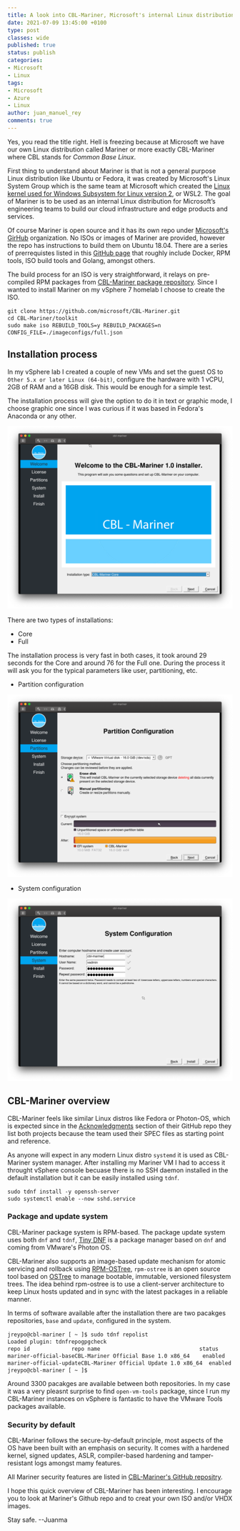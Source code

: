```yaml
---
title: A look into CBL-Mariner, Microsoft's internal Linux distribution
date: 2021-07-09 13:45:00 +0100
type: post
classes: wide
published: true
status: publish
categories:
- Microsoft
- Linux
tags:
- Microsoft
- Azure
- Linux
author: juan_manuel_rey
comments: true
---
```


Yes, you read the title right. Hell is freezing because at Microsoft we have our own Linux distribution called Mariner or more exactly CBL-Mariner where CBL stands for *Common Base Linux*.

First thing to understand about Mariner is that is not a general purpose Linux distribution like Ubuntu or Fedora, it was created by Microsoft's Linux System Group which is the same team at Microsoft which created the [Linux kernel used for Windows Subsystem for Linux version 2](https://github.com/microsoft/WSL2-Linux-Kernel), or WSL2. The goal of Mariner is to be used as an internal Linux distribution for Microsoft’s engineering teams to build our cloud infrastructure and edge products and services.

Of course Mariner is open source and it has its own repo under [Microsoft's GirHub](https://github.com/microsoft/CBL-Mariner) organization. No ISOs or images of Mariner are provided, however the repo has instructions to build them on Ubuntu 18.04. There are a series of prerrequistes listed in this [GitHub page](https://github.com/microsoft/CBL-Mariner/blob/1.0/toolkit/docs/building/prerequisites.md) that roughly include Docker, RPM tools, ISO build tools and Golang, amongst others. 

The build process for an ISO is very straightforward, it relays on pre-compiled RPM packages from [CBL-Mariner package repository](https://github.com/microsoft/CBL-Mariner/blob/1.0/toolkit/docs/building/prerequisites.md). Since I wanted to install Mariner on my vSphere 7 homelab I choose to create the ISO.

```
git clone https://github.com/microsoft/CBL-Mariner.git
cd CBL-Mariner/toolkit
sudo make iso REBUILD_TOOLS=y REBUILD_PACKAGES=n CONFIG_FILE=./imageconfigs/full.json
```

## Installation process

In my vSphere lab I created a couple of new VMs and set the guest OS to `Other 5.x or later Linux (64-bit)`, configure the hardware with 1 vCPU, 2GB of RAM and a 16GB disk. This would be enough for a simple test.

The installation process will give the option to do it in text or graphic mode, I choose graphic one since I was curious if it was based in Fedora's Anaconda or any other.

[![](/assets/images/cbl-mariner-graphic-installer.png)]({{site.url}}/assets/images/cbl-mariner-graphic-installer.png)

There are two types of installations:

- Core
- Full

The installation process is very fast in both cases, it took around 29 seconds for the Core and around 76 for the Full one. During the process it will ask you for the typical parameters like user, partitioning, etc.

- Partition configuration

[![](/assets/images/cbl-mariner-partition-config.png)]({{site.url}}/assets/images/cbl-mariner-partition-config.png)

- System configuration

[![](/assets/images/cbl-mariner-system-install.png)]({{site.url}}/assets/images/cbl-mariner-system-install.png)

## CBL-Mariner overview

CBL-Mariner feels like similar Linux distros like Fedora or Photon-OS, which is expected since in the [Acknowledgments](https://github.com/microsoft/CBL-Mariner#acknowledgments) section of their GitHub repo they list both projects because the team used their SPEC files as starting point and reference. 

As anyone will expect in any modern Linux distro `systemd` it is used as CBL-Mariner system manager. After installing my Mariner VM I had to access it throught vSphere console becuase there is no SSH daemon installed in the default installation but it can be easily installed using `tdnf`.

```
sudo tdnf install -y openssh-server
sudo systemctl enable --now sshd.service
```

### Package and update system

CBL-Mariner package system is RPM-based. The package update system uses both `dnf` and `tdnf`, [Tiny DNF](https://github.com/vmware/tdnf) is a package manager based on `dnf` and coming from VMware's Photon OS. 

CBL-Mariner also supports an image-based update mechanism for atomic servicing and rollback using [RPM-OSTree](https://rpm-ostree.readthedocs.io/en/stable/), `rpm-ostree` is an open source tool based on [OSTree](https://ostreedev.github.io/ostree/introduction/) to manage bootable, immutable, versioned filesystem trees. The idea behind rpm-ostree is to use a client-server architecture to keep Linux hosts updated and in sync with the latest packages in a reliable manner.

In terms of software available after the installation there are two pacakges repositories, `base` and `update`, configured in the system. 

```
jreypo@cbl-mariner [ ~ ]$ sudo tdnf repolist
Loaded plugin: tdnfrepogpgcheck
repo id             repo name                               status
mariner-official-baseCBL-Mariner Official Base 1.0 x86_64    enabled
mariner-official-updateCBL-Mariner Official Update 1.0 x86_64  enabled
jreypo@cbl-mariner [ ~ ]$
```
Around 3300 pacakges are available between both repositories. In my case it was a very pleasnt surprise to find `open-vm-tools` package, since I run my CBL-Mariner instances on vSphere is fantastic to have the VMware Tools packages available. 

### Security by default

CBL-Mariner follows the secure-by-default principle, most aspects of the OS have been built with an emphasis on security. It comes with a hardened kernel, signed updates, ASLR, compiler-based hardening and tamper-resistant logs amongst mamy features.

All Mariner security features are listed in [CBL-Mariner's GitHub repositry](https://github.com/microsoft/CBL-Mariner/blob/1.0/toolkit/docs/security/security-features.md). 

I hope this quick overview of CBL-Mariner has been interesting. I encourage you to look at Mariner's Github repo and to creat your own ISO and/or VHDX images. 

Stay safe. 
--Juanma
